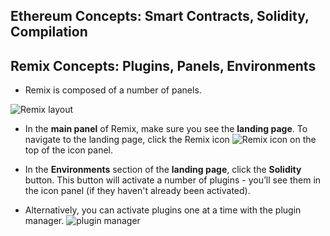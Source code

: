 ## Ethereum Concepts: Smart Contracts, Solidity, Compilation

## Remix Concepts: Plugins, Panels, Environments

- Remix is composed of a number of panels.

![Remix layout](https://github.com/ethereum/remix-workshops/blob/basics7/Basics/1_Interface_Introduction/images/a-layout1c.png?raw=true "Remix layout")

- In the **main panel** of Remix, make sure you see the **landing page**.  To navigate to the landing page, click the Remix icon ![Remix icon](https://github.com/ethereum/remix-workshops/blob/basics7/Basics/1_Interface_Introduction/images/remix-logo.png?raw=true "Remix icon") on the top of the icon panel.

- In the **Environments** section of the **landing page**, click the **Solidity** button.  This button will activate a number of plugins - you’ll see them in the icon panel (if they haven't already been activated).

- Alternatively, you can activate plugins one at a time with the plugin manager. ![plugin manager](https://github.com/ethereum/remix-workshops/blob/basics7/Basics/1_Interface_Introduction/images/plugin1.png?raw=true "plugin manager icon")